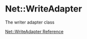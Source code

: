 # Net::WriteAdapter

The writer adapter class

[Net::WriteAdapter Reference](https://ruby-doc.org/stdlib-2.6/libdoc/net/protocol/rdoc/Net/WriteAdapter.html)